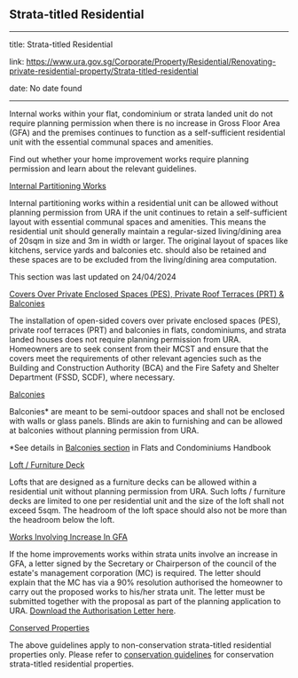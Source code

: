 ## Strata-titled Residential

---

title: Strata-titled Residential

link: https://www.ura.gov.sg/Corporate/Property/Residential/Renovating-private-residential-property/Strata-titled-residential

date: No date found

---

Internal works within your flat, condominium or strata landed unit do not require planning permission when there is no increase in Gross Floor Area (GFA) and the premises continues to function as a self-sufficient residential unit with the essential communal spaces and amenities.

Find out whether your home improvement works require planning permission and learn about the relevant guidelines.

[Internal Partitioning Works](https://www.ura.gov.sg/Corporate/Property/Residential/Renovating-private-residential-property/Strata-titled-residential#Internal-Partitioning-Works)

Internal partitioning works within a residential unit can be allowed without planning permission from URA if the unit continues to retain a self-sufficient layout with essential communal spaces and amenities. This means the residential unit should generally maintain a regular-sized living/dining area of 20sqm in size and 3m in width or larger. The original layout of spaces like kitchens, service yards and balconies etc. should also be retained and these spaces are to be excluded from the living/dining area computation.

This section was last updated on 24/04/2024

[Covers Over Private Enclosed Spaces (PES), Private Roof Terraces (PRT) & Balconies](https://www.ura.gov.sg/Corporate/Property/Residential/Renovating-private-residential-property/Strata-titled-residential#Covers-Over-Private-Enclosed-Spaces-PES-Private-Roof-Terraces-PRT-and-Balconies)

The installation of open-sided covers over private enclosed spaces (PES), private roof terraces (PRT) and balconies in flats, condominiums, and strata landed houses does not require planning permission from URA. Homeowners are to seek consent from their MCST and ensure that the covers meet the requirements of other relevant agencies such as the Building and Construction Authority (BCA) and the Fire Safety and Shelter Department (FSSD, SCDF), where necessary.

[Balconies](https://www.ura.gov.sg/Corporate/Property/Residential/Renovating-private-residential-property/Strata-titled-residential#Balconies)

Balconies\* are meant to be semi-outdoor spaces and shall not be enclosed with walls or glass panels. Blinds are akin to furnishing and can be allowed at balconies without planning permission from URA.

\*See details in [Balconies section](https://www.ura.gov.sg/Corporate/Guidelines/Development-Control/Residential/Flats-Condominiums/Balconies-PES-PRT) in Flats and Condominiums Handbook

[Loft / Furniture Deck](https://www.ura.gov.sg/Corporate/Property/Residential/Renovating-private-residential-property/Strata-titled-residential#Loft-Furniture-Deck)

Lofts that are designed as a furniture decks can be allowed within a residential unit without planning permission from URA. Such lofts / furniture decks are limited to one per residential unit and the size of the loft shall not exceed 5sqm. The headroom of the loft space should also not be more than the headroom below the loft.

[Works Involving Increase In GFA](https://www.ura.gov.sg/Corporate/Property/Residential/Renovating-private-residential-property/Strata-titled-residential#Works-Involving-Increase-In-GFA)

If the home improvements works within strata units involve an increase in GFA, a letter signed by the Secretary or Chairperson of the council of the estate's management corporation (MC) is required. The letter should explain that the MC has via a 90% resolution authorised the homeowner to carry out the proposed works to his/her strata unit. The letter must be submitted together with the proposal as part of the planning application to URA. [Download the Authorisation Letter here](https://www.ura.gov.sg/-/media/User-Defined/URA-Online/Forms/Declaration-form/dc-mcst-dlaa.doc).

[Conserved Properties](https://www.ura.gov.sg/Corporate/Property/Residential/Renovating-private-residential-property/Strata-titled-residential#Conserved-Properties)

The above guidelines apply to non-conservation strata-titled residential properties only. Please refer to [conservation guidelines](https://www.ura.gov.sg/Corporate/Guidelines/Conservation/Conservation-Guidelines) for conservation strata-titled residential properties.
